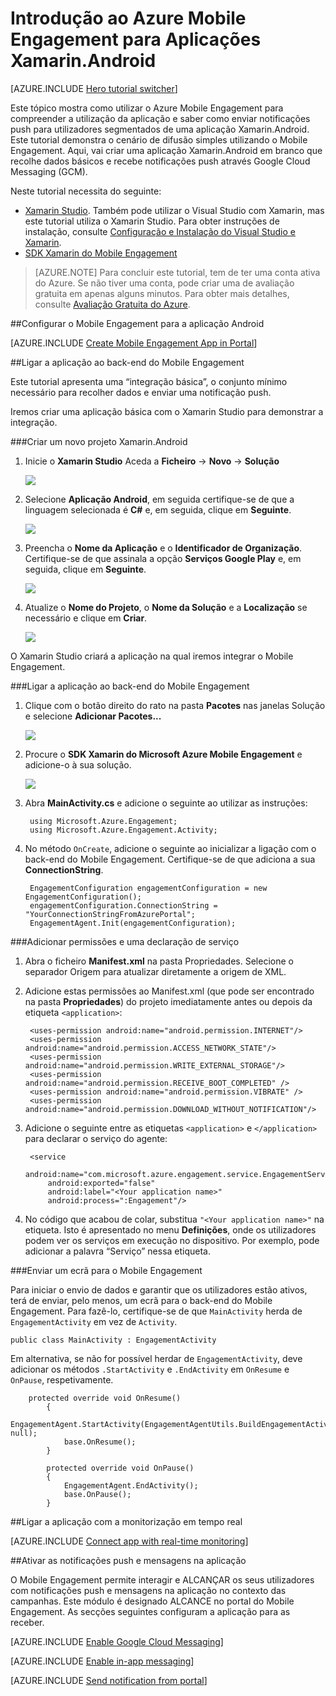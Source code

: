 <properties
    pageTitle="Introdução ao Azure Mobile Engagement para Xamarin.Android"
    description="Saiba como utilizar o Azure Mobile Engagement com Notificações Push e de Análise para Aplicações Xamarin.Android."
    services="mobile-engagement"
    documentationCenter="xamarin"
    authors="piyushjo"
    manager=""
    editor="" />

<tags
    ms.service="mobile-engagement"
    ms.workload="mobile"
    ms.tgt_pltfrm="mobile-xamarin-android"
    ms.devlang="dotnet"
    ms.topic="hero-article"
    ms.date="06/16/2016"
    ms.author="piyushjo" />


# Introdução ao Azure Mobile Engagement para Aplicações Xamarin.Android

[AZURE.INCLUDE [Hero tutorial switcher](../../includes/mobile-engagement-hero-tutorial-switcher.md)]

Este tópico mostra como utilizar o Azure Mobile Engagement para compreender a utilização da aplicação e saber como enviar notificações push para utilizadores segmentados de uma aplicação Xamarin.Android.
Este tutorial demonstra o cenário de difusão simples utilizando o Mobile Engagement. Aqui, vai criar uma aplicação Xamarin.Android em branco que recolhe dados básicos e recebe notificações push através Google Cloud Messaging (GCM).

Neste tutorial necessita do seguinte:

+ [Xamarin Studio](http://xamarin.com/studio). Também pode utilizar o Visual Studio com Xamarin, mas este tutorial utiliza o Xamarin Studio. Para obter instruções de instalação, consulte [Configuração e Instalação do Visual Studio e Xamarin](https://msdn.microsoft.com/library/mt613162.aspx).
+ [SDK Xamarin do Mobile Engagement](https://www.nuget.org/packages/Microsoft.Azure.Engagement.Xamarin/)

> [AZURE.NOTE] Para concluir este tutorial, tem de ter uma conta ativa do Azure. Se não tiver uma conta, pode criar uma de avaliação gratuita em apenas alguns minutos. Para obter mais detalhes, consulte [Avaliação Gratuita do Azure](https://azure.microsoft.com/pricing/free-trial/?WT.mc_id=A0E0E5C02&amp;returnurl=http%3A%2F%2Fazure.microsoft.com%2Fen-us%2Fdocumentation%2Farticles%2Fmobile-engagement-xamarin-android-get-started).

##<a id="setup-azme"></a>Configurar o Mobile Engagement para a aplicação Android

[AZURE.INCLUDE [Create Mobile Engagement App in Portal](../../includes/mobile-engagement-create-app-in-portal.md)]

##<a id="connecting-app"></a>Ligar a aplicação ao back-end do Mobile Engagement

Este tutorial apresenta uma “integração básica”, o conjunto mínimo necessário para recolher dados e enviar uma notificação push. 

Iremos criar uma aplicação básica com o Xamarin Studio para demonstrar a integração.

###Criar um novo projeto Xamarin.Android

1. Inicie o **Xamarin Studio** Aceda a **Ficheiro** -> **Novo** -> **Solução** 

    ![][1]

2. Selecione **Aplicação Android**, em seguida certifique-se de que a linguagem selecionada é **C#** e, em seguida, clique em **Seguinte**.

    ![][2]

3. Preencha o **Nome da Aplicação** e o **Identificador de Organização**. Certifique-se de que assinala a opção **Serviços Google Play** e, em seguida, clique em **Seguinte**. 

    ![][3]
    
4. Atualize o **Nome do Projeto**, o **Nome da Solução** e a **Localização** se necessário e clique em **Criar**.

    ![][4]
 
O Xamarin Studio criará a aplicação na qual iremos integrar o Mobile Engagement. 

###Ligar a aplicação ao back-end do Mobile Engagement

1. Clique com o botão direito do rato na pasta **Pacotes** nas janelas Solução e selecione **Adicionar Pacotes...**

    ![][5]

2. Procure o **SDK Xamarin do Microsoft Azure Mobile Engagement** e adicione-o à sua solução.  

    ![][6]
   
3. Abra **MainActivity.cs** e adicione o seguinte ao utilizar as instruções:

        using Microsoft.Azure.Engagement;
        using Microsoft.Azure.Engagement.Activity;

4. No método `OnCreate`, adicione o seguinte ao inicializar a ligação com o back-end do Mobile Engagement. Certifique-se de que adiciona a sua **ConnectionString**. 

        EngagementConfiguration engagementConfiguration = new EngagementConfiguration();
        engagementConfiguration.ConnectionString = "YourConnectionStringFromAzurePortal";
        EngagementAgent.Init(engagementConfiguration);

###Adicionar permissões e uma declaração de serviço

1. Abra o ficheiro **Manifest.xml** na pasta Propriedades. Selecione o separador Origem para atualizar diretamente a origem de XML.
 
2. Adicione estas permissões ao Manifest.xml (que pode ser encontrado na pasta **Propriedades**) do projeto imediatamente antes ou depois da etiqueta `<application>`:

        <uses-permission android:name="android.permission.INTERNET"/>
        <uses-permission android:name="android.permission.ACCESS_NETWORK_STATE"/>
        <uses-permission android:name="android.permission.WRITE_EXTERNAL_STORAGE"/>
        <uses-permission android:name="android.permission.RECEIVE_BOOT_COMPLETED" />
        <uses-permission android:name="android.permission.VIBRATE" />
        <uses-permission android:name="android.permission.DOWNLOAD_WITHOUT_NOTIFICATION"/>

3. Adicione o seguinte entre as etiquetas `<application>` e `</application>` para declarar o serviço do agente:

        <service
            android:name="com.microsoft.azure.engagement.service.EngagementService"
            android:exported="false"
            android:label="<Your application name>"
            android:process=":Engagement"/>

4. No código que acabou de colar, substitua `"<Your application name>"` na etiqueta. Isto é apresentado no menu **Definições**, onde os utilizadores podem ver os serviços em execução no dispositivo. Por exemplo, pode adicionar a palavra “Serviço” nessa etiqueta.

###Enviar um ecrã para o Mobile Engagement

Para iniciar o envio de dados e garantir que os utilizadores estão ativos, terá de enviar, pelo menos, um ecrã para o back-end do Mobile Engagement. Para fazê-lo, certifique-se de que `MainActivity` herda de `EngagementActivity` em vez de `Activity`.

    public class MainActivity : EngagementActivity
    
Em alternativa, se não for possível herdar de `EngagementActivity`, deve adicionar os métodos `.StartActivity` e `.EndActivity` em `OnResume` e `OnPause`, respetivamente.  

        protected override void OnResume()
            {
                EngagementAgent.StartActivity(EngagementAgentUtils.BuildEngagementActivityName(Java.Lang.Class.FromType(this.GetType())), null);
                base.OnResume();             
            }
    
            protected override void OnPause()
            {
                EngagementAgent.EndActivity();
                base.OnPause();            
            }

##<a id="monitor"></a>Ligar a aplicação com a monitorização em tempo real

[AZURE.INCLUDE [Connect app with real-time monitoring](../../includes/mobile-engagement-connect-app-with-monitor.md)]

##<a id="integrate-push"></a>Ativar as notificações push e mensagens na aplicação

O Mobile Engagement permite interagir e ALCANÇAR os seus utilizadores com notificações push e mensagens na aplicação no contexto das campanhas. Este módulo é designado ALCANCE no portal do Mobile Engagement.
As secções seguintes configuram a aplicação para as receber.

[AZURE.INCLUDE [Enable Google Cloud Messaging](../../includes/mobile-engagement-enable-google-cloud-messaging.md)]

[AZURE.INCLUDE [Enable in-app messaging](../../includes/mobile-engagement-android-send-push.md)]

[AZURE.INCLUDE [Send notification from portal](../../includes/mobile-engagement-android-send-push-from-portal.md)]

<!-- Images -->
[1]: ./media/mobile-engagement-xamarin-android-get-started/1.png
[2]: ./media/mobile-engagement-xamarin-android-get-started/2.png
[3]: ./media/mobile-engagement-xamarin-android-get-started/3.png
[4]: ./media/mobile-engagement-xamarin-android-get-started/4.png
[5]: ./media/mobile-engagement-xamarin-android-get-started/5.png
[6]: ./media/mobile-engagement-xamarin-android-get-started/6.png



<!--HONumber=Sep16_HO3-->


